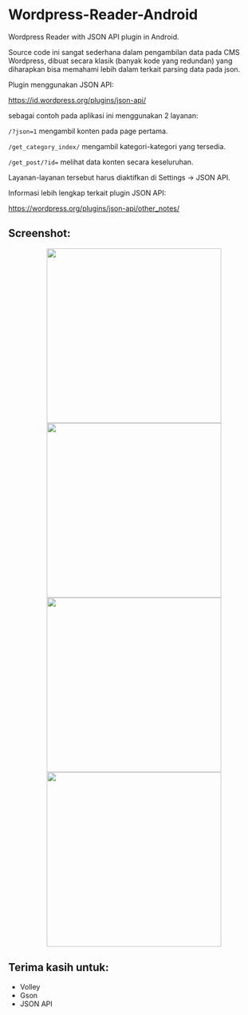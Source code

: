 # Wordpress-Reader-Android
Wordpress Reader with JSON API plugin in Android.

Source code ini sangat sederhana dalam pengambilan data pada CMS Wordpress, dibuat secara klasik (banyak kode yang redundan) yang diharapkan bisa memahami lebih dalam terkait parsing data pada json.


Plugin menggunakan JSON API:

https://id.wordpress.org/plugins/json-api/

sebagai contoh pada aplikasi ini menggunakan 2 layanan:

`/?json=1` mengambil konten pada page pertama.

`/get_category_index/` mengambil kategori-kategori yang tersedia.

`/get_post/?id=` melihat data konten secara keseluruhan.

Layanan-layanan tersebut harus diaktifkan di Settings -> JSON API.

Informasi lebih lengkap terkait plugin JSON API:

https://wordpress.org/plugins/json-api/other_notes/

## Screenshot:
<p align="center">
  <img src="https://s19.postimg.org/ib43aqaoj/photo_2016_08_14_01_59_18.jpg" width="350"/>
  <img src="https://s19.postimg.org/yamqua6qb/photo_2016_08_14_01_59_20.jpg" width="350"/>
  <img src="https://s19.postimg.org/ho56l7dsj/photo_2016_08_14_01_59_25.jpg" width="350"/>
  <img src="https://s19.postimg.org/9wogmn9n7/photo_2016_08_14_01_59_27.jpg" width="350"/>
</p>

## Terima kasih untuk:
- Volley
- Gson
- JSON API
